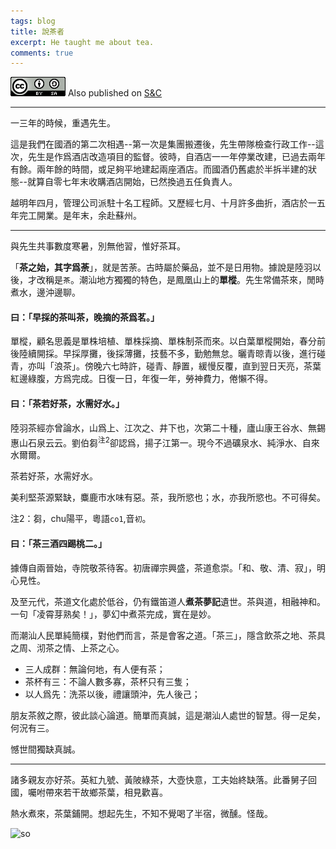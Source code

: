 ```yaml
---
tags: blog
title: 說茶者
excerpt: He taught me about tea.
comments: true
---
```



![cc](/public/cc.png) Also published on [S&C](https://soandcandy.us)

----


一三年的時候，重遇先生。

這是我們在國酒的第二次相遇--第一次是集團搬遷後，先生帶隊檢查行政工作--這次，先生是作爲酒店改造項目的監督。彼時，自酒店一一年停業改建，已過去兩年有餘。兩年餘的時間，或足夠平地建起兩座酒店。而國酒仍舊處於半拆半建的狀態--就算自零七年末收購酒店開始，已然換過五任負責人。

越明年四月，管理公司派駐十名工程師。又歷經七月、十月許多曲折，酒店於一五年完工開業。是年末，余赴蘇州。


----


與先生共事數度寒暑，別無他習，惟好茶耳。

「**茶之始，其字爲荼**」，就是苦荼。古時屬於藥品，並不是日用物。據說是陸羽以後，才改稱是`茶`。潮汕地方獨獨的特色，是鳳凰山上的**單樅**。先生常備茶來，閒時煮水，邊沖邊聊。

#### 曰：「早採的茶叫茶，晚摘的茶爲茗。」

單樅，顧名思義是單株培植、單株採摘、單株制茶而來。以白葉單樅開始，春分前後陸續開採。早採厚攤，後採薄攤，技藝不多，勤勉無怠。曬青晾青以後，進行碰青，亦叫「浪茶」。傍晚六七時許，碰青、靜置，緩慢反覆，直到翌日天亮，茶葉紅邊綠腹，方爲完成。日復一日，年復一年，勞神費力，倦懶不得。


#### 曰：「茶若好茶，水需好水。」

陸羽茶經亦曾論水，山爲上、江次之、井下也，次第二十種，廬山康王谷水、無錫惠山石泉云云。劉伯芻<sup>注2</sup>卻認爲，揚子江第一。現今不過礦泉水、純淨水、自來水爾爾。

茶若好茶，水需好水。

美利堅茶源緊缺，麋鹿市水味有惡。茶，我所慾也；水，亦我所慾也。不可得矣。


注2：芻，chu陽平，粵語`co1`,音`初`。


#### 曰：「茶三酒四踢桃二。」

據傳自兩晉始，寺院敬茶待客。初唐禪宗興盛，茶道愈崇。「和、敬、清、寂」，明心見性。

及至元代，茶道文化處於低谷，仍有鐵笛道人**煮茶夢記**遺世。茶與道，相融神和。一句「凌霄芽熟矣！」，夢幻中煮茶完成，實在是妙。

而潮汕人民單純簡樸，對他們而言，茶是會客之道。「茶三」，隱含飲茶之地、茶具之周、沏茶之情、上茶之心。

- 三人成群：無論何地，有人便有茶；
- 茶杯有三：不論人數多寡，茶杯只有三隻；
- 以人爲先：洗茶以後，禮讓頭沖，先人後己；

朋友茶敘之際，彼此談心論道。簡單而真誠，這是潮汕人處世的智慧。得一足矣，何況有三。


憾世間獨缺真誠。


----


諸多親友亦好茶。英紅九號、黃陂綠茶，大壺快意，工夫始終缺落。此番舅子回國，囑咐帶來若干故鄉茶葉，相見歡喜。

熱水煮來，茶葉鋪開。想起先生，不知不覺喝了半宿，微醺。怪哉。



![so](/public/favicon.ico)



